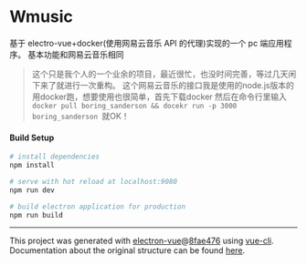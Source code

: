 # Wmusic

基于 electro-vue+docker(使用网易云音乐 API 的代理)实现的一个 pc 端应用程序。 基本功能和网易云音乐相同

> 这个只是我个人的一个业余的项目，最近很忙，也没时间完善，等过几天闲下来了就进行一次重构。
> 这个网易云音乐的接口我是使用的node.js版本的用docker跑，想要使用也很简单，首先下载docker 然后在命令行里输入
`docker pull boring_sanderson && docekr run -p 3000 boring_sanderson `就OK！ 

#### Build Setup

```bash
# install dependencies
npm install

# serve with hot reload at localhost:9080
npm run dev

# build electron application for production
npm run build


```

---

This project was generated with [electron-vue](https://github.com/SimulatedGREG/electron-vue)@[8fae476](https://github.com/SimulatedGREG/electron-vue/tree/8fae4763e9d225d3691b627e83b9e09b56f6c935) using [vue-cli](https://github.com/vuejs/vue-cli). Documentation about the original structure can be found [here](https://simulatedgreg.gitbooks.io/electron-vue/content/index.html).
